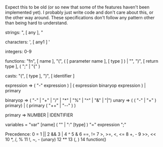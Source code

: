 Expect this to be old (or so new that some of the features haven't been implemented yet).
I probably just write code and don't care about this, or the other way around.
These specifications don't follow any pattern other than being hard to understand.

strings: ", [ any ], "

characters: ', [ any1 ] '

integers: 0-9

functions: "fn", [ name ], "(", ( [ parameter name ], [ type ] ) | "", ")", [ return type ], ( ";" | "{" )

casts: "(", [ type ], ")", [ identifier ]

expression => ( "-" expression ) |
              ( expression binaryop expression ) |
              primary

binaryop   => ( "-" | "+" | "/" | "*" | "%" | "^" | "&" | "|")
unary      => ( ( "-" | "+" )  primary) | ( primary ( "++" | "--" ) ) 

primary    => NUMBER | IDENTIFIER

variables = "var" [name] ( "" | ":" [type] ) "=" expression ";" 

Precedence:
0 	=
1 	||
2 	&&
3 	|
4 	^
5 	&
6 	==, !=
7 	>, >=, <, <=
8 	+, -
9 	>>, <<
10 	*, /, %
11 	!, ~, - (unary)
12 	**
13 	(, )
14  function()
